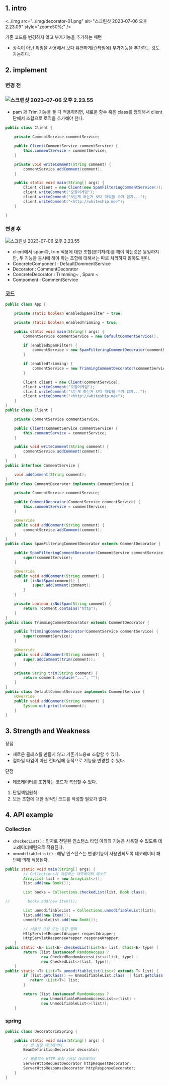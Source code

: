 ## 1. intro

<../img src="../img/decorator-01.png" alt="스크린샷 2023-07-06 오후 2.23.09" style="zoom:50%;" />

기존 코드를 변경하지 않고 부가기능을 추가하는 패턴

- 상속이 아닌 위임을 사용해서 보다 유연하게(런타임에) 부가기능을 추가하는 것도 가능하다.







## 2. implement

### 변경 전

### ![스크린샷 2023-07-06 오후 2.23.55](../img/decorator-02.png)

- pam 과 Trim 기능을 둘 다 적용하려면, 새로운 함수 혹은 class를 정의해서 client단에서 조합으로 로직을 추가해야 한다.

```java
public class Client {

    private CommentService commentService;

    public Client(CommentService commentService) {
        this.commentService = commentService;
    }

    private void writeComment(String comment) {
        commentService.addComment(comment);
    }

    public static void main(String[] args) {
        Client client = new Client(new SpamFilteringCommentService());
        client.writeComment("오징어게임");
        client.writeComment("보는게 하는거 보다 재밌을 수가 없지...");
        client.writeComment("<http://whiteship.me>");
    }

}
```

### 변경 후

![스크린샷 2023-07-06 오후 2.23.55](../img/decorator-03.png)

- client에서 spam과, trim 적용에 대한 조합(분기처리)를 해야 하는것은 동일하지만, 두 기능을 동시에 해야 하는 조합에 대해서는 따로 처리하지 않아도 된다.
- ConcreteComponent : DefaultDommentService
- Decorator : CommentDecorator
- ConcreteDecorator : Trimming~ , Spam ~
- Compoment : CommentService

### 코드

```java
public class App {

    private static boolean enabledSpamFilter = true;

    private static boolean enabledTrimming = true;

    public static void main(String[] args) {
        CommentService commentService = new DefaultCommentService();

        if (enabledSpamFilter) {
            commentService = new SpamFilteringCommentDecorator(commentService);
        }

        if (enabledTrimming) {
            commentService = new TrimmingCommentDecorator(commentService);
        }

        Client client = new Client(commentService);
        client.writeComment("오징어게임");
        client.writeComment("보는게 하는거 보다 재밌을 수가 없지...");
        client.writeComment("<http://whiteship.me>");
    }
}
public class Client {

    private CommentService commentService;

    public Client(CommentService commentService) {
        this.commentService = commentService;
    }

    public void writeComment(String comment) {
        commentService.addComment(comment);
    }
}
public interface CommentService {

    void addComment(String comment);
}
public class CommentDecorator implements CommentService {

    private CommentService commentService;

    public CommentDecorator(CommentService commentService) {
        this.commentService = commentService;
    }

    @Override
    public void addComment(String comment) {
        commentService.addComment(comment);
    }
}
public class SpamFilteringCommentDecorator extends CommentDecorator {

    public SpamFilteringCommentDecorator(CommentService commentService) {
        super(commentService);
    }

    @Override
    public void addComment(String comment) {
        if (isNotSpam(comment)) {
            super.addComment(comment);
        }
    }

    private boolean isNotSpam(String comment) {
        return !comment.contains("http");
    }
}
public class TrimmingCommentDecorator extends CommentDecorator {

    public TrimmingCommentDecorator(CommentService commentService) {
        super(commentService);
    }

    @Override
    public void addComment(String comment) {
        super.addComment(trim(comment));
    }

    private String trim(String comment) {
        return comment.replace("...", "");
    }
}
public class DefaultCommentService implements CommentService {
    @Override
    public void addComment(String comment) {
        System.out.println(comment);
    }
}
```





## 3. Strength and Weakness

장점

- 새로운 클래스를 만들지 않고 기존기느응ㄹ 조합할 수 있다.
- 컴파일 타임이 아닌 런타임에 동적으로 기능을 변경할 수 있다.

단점

- 데코레이터를 조합하는 코드가 복잡할 수 있다.



1. 단일책임원칙
2. 모든 조합에 대한 정적인 코드를 작성할 필요가 없다.





## 4. API example

### Collection

- `checkedList()` : 인자로 전달된 인스턴스 타입 이외의 기능은 사용할 수 없도록 데코레이터패턴으로 적용된다.
- `unmodifiableList()` : 해당 인스턴스는 변경기능이 사용안되도록 데코레이터 패턴에 의해 적용된다.

```java
public static void main(String[] args) {
        // Collections가 제공하는 데코레이터 메소드
        ArrayList list = new ArrayList<>();
        list.add(new Book());

        List books = Collections.checkedList(list, Book.class);

//        books.add(new Item());

        List unmodifiableList = Collections.unmodifiableList(list);
        list.add(new Item());
        unmodifiableList.add(new Book());

        // 서블릿 요청 또는 응답 랩퍼
        HttpServletRequestWrapper requestWrapper;
        HttpServletResponseWrapper responseWrapper;
    }
public static <E> List<E> checkedList(List<E> list, Class<E> type) {
        return (list instanceof RandomAccess ?
                new CheckedRandomAccessList<>(list, type) :
                new CheckedList<>(list, type));
    }
public static <T> List<T> unmodifiableList(List<? extends T> list) {
        if (list.getClass() == UnmodifiableList.class || list.getClass() == UnmodifiableRandomAccessList.class) {
           return (List<T>) list;
        }

        return (list instanceof RandomAccess ?
                new UnmodifiableRandomAccessList<>(list) :
                new UnmodifiableList<>(list));
    }
```

### spring

```java
public class DecoratorInSpring {

    public static void main(String[] args) {
        // 빈 설정 데코레이터
        BeanDefinitionDecorator decorator;

        // 웹플럭스 HTTP 요청 /응답 데코레이터
        ServerHttpRequestDecorator httpRequestDecorator;
        ServerHttpResponseDecorator httpResponseDecorator;
    }
}
```